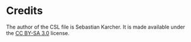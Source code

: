 # Credits

The author of the CSL file is Sebastian Karcher.
It is made available under the
[CC BY-SA 3.0](https://creativecommons.org/licenses/by-sa/3.0/) license.
